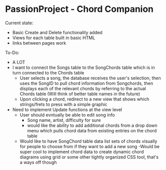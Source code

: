 # PassionProject - Chord Companion

Current state:
  - Basic Create and Delete functionality added
  - Views for each table built in basic HTML
  - links between pages work
  
  To-Do:

  - A LOT
  - I want to connect the Songs table to the SongChords table which is in turn connected to the Chords table
    - User selects a song, the database receives the user's selection, then uses the SongID to pull chord information from Songchords, then displays each of the relevant chords by referring to the actual Chords table (Will think of better table names in the future)
    - Upon clicking a chord, redirect to a new view that shows which strings/frets to press with a simple graphic
  - Need to implement Update functions at the view level
    - User should evntually be able to edit song info
      - Song name, artist, difficulty for sure
      - would like the ability to add additional chords from a drop down menu which pulls chord data from existing entries on the chord table 
    - Would like to have SongChord table data list sets of chords visually for people to choose from if they want to add a new song
    -Would be  super cool to implement chord data to create dynamic chord diagrams using grid or some other tightly organized CSS tool, that's a ways off though
 
